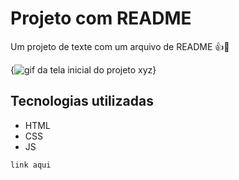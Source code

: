 # Projeto com README 
Um projeto de texte com um arquivo de README
👍🚀

{<img src="./tela.gif" alt="gif da tela inicial do projeto xyz">}



## Tecnologias utilizadas
- HTML
- CSS
- JS

``` 
link aqui 
```




